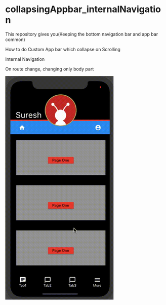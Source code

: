# collapsingAppbar_internalNavigation
This repository gives you(Keeping the bottom navigation bar and app bar common)

How to do Custom App bar which collapse on Scrolling

Internal Navigation

On route change, changing only body part

![grab-landing-page](https://github.com/sur950/collapsingAppbar_internalNavigation/blob/master/collapsingAppbar.gif)
